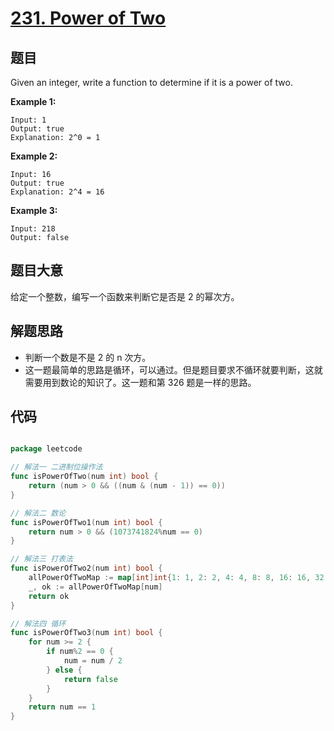 # [231. Power of Two](https://leetcode.com/problems/power-of-two/)

## 题目

Given an integer, write a function to determine if it is a power of two.

**Example 1:**

    Input: 1
    Output: true 
    Explanation: 2^0 = 1

**Example 2:**

    Input: 16
    Output: true
    Explanation: 2^4 = 16

**Example 3:**

    Input: 218
    Output: false

## 题目大意

给定一个整数，编写一个函数来判断它是否是 2 的幂次方。


## 解题思路

- 判断一个数是不是 2 的 n 次方。
- 这一题最简单的思路是循环，可以通过。但是题目要求不循环就要判断，这就需要用到数论的知识了。这一题和第 326 题是一样的思路。


## 代码

```go

package leetcode

// 解法一 二进制位操作法
func isPowerOfTwo(num int) bool {
	return (num > 0 && ((num & (num - 1)) == 0))
}

// 解法二 数论
func isPowerOfTwo1(num int) bool {
	return num > 0 && (1073741824%num == 0)
}

// 解法三 打表法
func isPowerOfTwo2(num int) bool {
	allPowerOfTwoMap := map[int]int{1: 1, 2: 2, 4: 4, 8: 8, 16: 16, 32: 32, 64: 64, 128: 128, 256: 256, 512: 512, 1024: 1024, 2048: 2048, 4096: 4096, 8192: 8192, 16384: 16384, 32768: 32768, 65536: 65536, 131072: 131072, 262144: 262144, 524288: 524288, 1048576: 1048576, 2097152: 2097152, 4194304: 4194304, 8388608: 8388608, 16777216: 16777216, 33554432: 33554432, 67108864: 67108864, 134217728: 134217728, 268435456: 268435456, 536870912: 536870912, 1073741824: 1073741824}
	_, ok := allPowerOfTwoMap[num]
	return ok
}

// 解法四 循环
func isPowerOfTwo3(num int) bool {
	for num >= 2 {
		if num%2 == 0 {
			num = num / 2
		} else {
			return false
		}
	}
	return num == 1
}

```